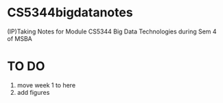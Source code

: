 # CS5344bigdatanotes
(IP)Taking Notes for Module CS5344 Big Data Technologies during Sem 4 of MSBA

# TO DO
1. move week 1 to here
2. add figures